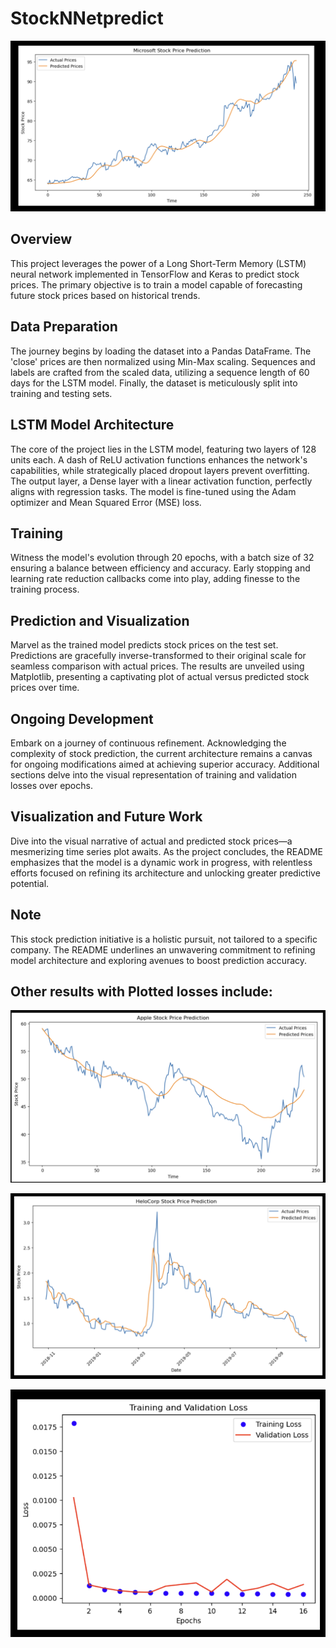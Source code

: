 # StockNNetpredict

![Stock Prediction](./Microsoft_Pred.png)


## Overview
This project leverages the power of a Long Short-Term Memory (LSTM) neural network implemented in TensorFlow and Keras to predict stock prices. The primary objective is to train a model capable of forecasting future stock prices based on historical trends.

## Data Preparation
The journey begins by loading the dataset into a Pandas DataFrame. The 'close' prices are then normalized using Min-Max scaling. Sequences and labels are crafted from the scaled data, utilizing a sequence length of 60 days for the LSTM model. Finally, the dataset is meticulously split into training and testing sets.

## LSTM Model Architecture
The core of the project lies in the LSTM model, featuring two layers of 128 units each. A dash of ReLU activation functions enhances the network's capabilities, while strategically placed dropout layers prevent overfitting. The output layer, a Dense layer with a linear activation function, perfectly aligns with regression tasks. The model is fine-tuned using the Adam optimizer and Mean Squared Error (MSE) loss.

## Training
Witness the model's evolution through 20 epochs, with a batch size of 32 ensuring a balance between efficiency and accuracy. Early stopping and learning rate reduction callbacks come into play, adding finesse to the training process.

## Prediction and Visualization
Marvel as the trained model predicts stock prices on the test set. Predictions are gracefully inverse-transformed to their original scale for seamless comparison with actual prices. The results are unveiled using Matplotlib, presenting a captivating plot of actual versus predicted stock prices over time.

## Ongoing Development
Embark on a journey of continuous refinement. Acknowledging the complexity of stock prediction, the current architecture remains a canvas for ongoing modifications aimed at achieving superior accuracy. Additional sections delve into the visual representation of training and validation losses over epochs.

## Visualization and Future Work
Dive into the visual narrative of actual and predicted stock prices—a mesmerizing time series plot awaits. As the project concludes, the README emphasizes that the model is a dynamic work in progress, with relentless efforts focused on refining its architecture and unlocking greater predictive potential.

## Note
This stock prediction initiative is a holistic pursuit, not tailored to a specific company. The README underlines an unwavering commitment to refining model architecture and exploring avenues to boost prediction accuracy.

## Other results with Plotted losses include:

![Stock Prediction](./Apple_pred.png)

![Stock Prediction](./Helocorp_pred.png)

![Stock Prediction](./Losses_Micorosoft.png)



